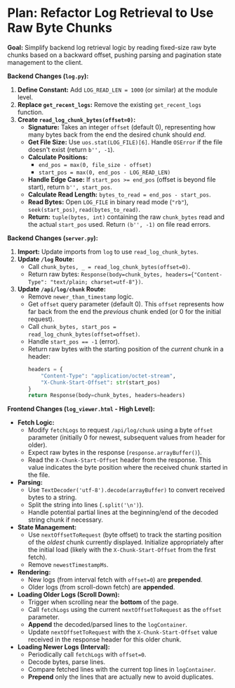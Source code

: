 # Plan: Refactor Log Retrieval to Use Raw Byte Chunks

**Goal:** Simplify backend log retrieval logic by reading fixed-size raw byte chunks based on a backward offset, pushing parsing and pagination state management to the client.

**Backend Changes (`log.py`):**

1.  **Define Constant:** Add `LOG_READ_LEN = 1000` (or similar) at the module level.
2.  **Replace `get_recent_logs`:** Remove the existing `get_recent_logs` function.
3.  **Create `read_log_chunk_bytes(offset=0)`:**
    - **Signature:** Takes an integer `offset` (default 0), representing how many bytes back from the end the desired chunk should _end_.
    - **Get File Size:** Use `uos.stat(LOG_FILE)[6]`. Handle `OSError` if the file doesn't exist (return `b'', -1`).
    - **Calculate Positions:**
      - `end_pos = max(0, file_size - offset)`
      - `start_pos = max(0, end_pos - LOG_READ_LEN)`
    - **Handle Edge Case:** If `start_pos >= end_pos` (offset is beyond file start), return `b'', start_pos`.
    - **Calculate Read Length:** `bytes_to_read = end_pos - start_pos`.
    - **Read Bytes:** Open `LOG_FILE` in binary read mode (`"rb"`), `seek(start_pos)`, `read(bytes_to_read)`.
    - **Return:** `tuple(bytes, int)` containing the raw `chunk_bytes` read and the actual `start_pos` used. Return `(b'', -1)` on file read errors.

**Backend Changes (`server.py`):**

1.  **Import:** Update imports from `log` to use `read_log_chunk_bytes`.
2.  **Update `/log` Route:**
    - Call `chunk_bytes, _ = read_log_chunk_bytes(offset=0)`.
    - Return raw bytes: `Response(body=chunk_bytes, headers={"Content-Type": "text/plain; charset=utf-8"})`.
3.  **Update `/api/log/chunk` Route:**
    - Remove `newer_than_timestamp` logic.
    - Get `offset` query parameter (default 0). This `offset` represents how far back from the end the _previous_ chunk ended (or 0 for the initial request).
    - Call `chunk_bytes, start_pos = read_log_chunk_bytes(offset=offset)`.
    - Handle `start_pos == -1` (error).
    - Return raw bytes with the starting position of the _current_ chunk in a header:
      ```python
      headers = {
          "Content-Type": "application/octet-stream",
          "X-Chunk-Start-Offset": str(start_pos)
      }
      return Response(body=chunk_bytes, headers=headers)
      ```

**Frontend Changes (`log_viewer.html` - High Level):**

- **Fetch Logic:**
  - Modify `fetchLogs` to request `/api/log/chunk` using a byte `offset` parameter (initially 0 for newest, subsequent values from header for older).
  - Expect raw bytes in the response (`response.arrayBuffer()`).
  - Read the `X-Chunk-Start-Offset` header from the response. This value indicates the byte position where the received chunk started in the file.
- **Parsing:**
  - Use `TextDecoder('utf-8').decode(arrayBuffer)` to convert received bytes to a string.
  - Split the string into lines (`.split('\n')`).
  - Handle potential partial lines at the beginning/end of the decoded string chunk if necessary.
- **State Management:**
  - Use `nextOffsetToRequest` (byte offset) to track the starting position of the _oldest_ chunk currently displayed. Initialize appropriately after the initial load (likely with the `X-Chunk-Start-Offset` from the first fetch).
  - Remove `newestTimestampMs`.
- **Rendering:**
  - New logs (from interval fetch with `offset=0`) are **prepended**.
  - Older logs (from scroll-down fetch) are **appended**.
- **Loading Older Logs (Scroll Down):**
  - Trigger when scrolling near the **bottom** of the page.
  - Call `fetchLogs` using the current `nextOffsetToRequest` as the `offset` parameter.
  - **Append** the decoded/parsed lines to the `logContainer`.
  - Update `nextOffsetToRequest` with the `X-Chunk-Start-Offset` value received in the response header for this older chunk.
- **Loading Newer Logs (Interval):**
  - Periodically call `fetchLogs` with `offset=0`.
  - Decode bytes, parse lines.
  - Compare fetched lines with the current top lines in `logContainer`.
  - **Prepend** only the lines that are actually new to avoid duplicates.
